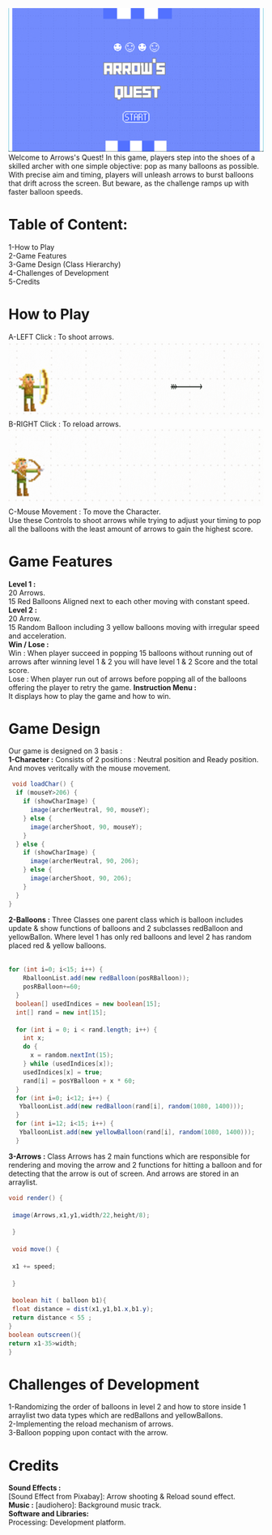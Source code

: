 ![alt text](main.png)
Welcome to Arrows's Quest! In this game, players step into the shoes of a skilled archer with one simple objective: pop as many balloons as possible. With precise aim and timing, players will unleash arrows to burst balloons that drift across the screen. But beware, as the challenge ramps up with faster balloon speeds.
# # 
# **Table of Content:**  
1-How to Play  
2-Game Features      
3-Game Design (Class Hierarchy)   
4-Challenges of Development   
5-Credits
# #
# How to Play 
A-LEFT Click : To shoot arrows.   
![alt text](image.png)    
B-RIGHT Click : To reload arrows.
![alt text](image-3.png)    
C-Mouse Movement : To move the Character.  
Use these Controls to shoot arrows while trying to adjust your timing to pop all the balloons with the least amount of arrows to gain the highest score.
# #
# Game Features 
**Level 1 :**   
20 Arrows.  
15 Red Balloons Aligned next to each other moving with constant speed.  
**Level 2 :**  
20 Arrow.  
15 Random Balloon including 3 yellow balloons moving with irregular speed and acceleration.  
 **Win / Lose :**  
 Win : When player succeed in popping 15 balloons without running out of arrows after winning level 1 & 2 you will have level 1 & 2 Score and the total score.  
 Lose : When player run out of arrows before popping all of the balloons offering the player to retry the game.
 **Instruction Menu :**  
  It displays how to play the game and how to win.
# #
# Game Design
Our game is designed on 3 basis :  
**1-Character :** Consists of 2 positions : Neutral position and Ready position. And moves veritcally with the mouse movement. 
```java
 void loadChar() {
  if (mouseY>206) {
    if (showCharImage) {
      image(archerNeutral, 90, mouseY);
    } else {
      image(archerShoot, 90, mouseY);
    }
  } else {
    if (showCharImage) {
      image(archerNeutral, 90, 206);
    } else {
      image(archerShoot, 90, 206);
    }
  }
}
```
**2-Balloons :** Three Classes one parent class which is balloon includes update & show functions of balloons and 2 subclasses redBalloon and yellowBallon. Where level 1 has only red balloons and level 2 has random placed red & yellow balloons.
```java

for (int i=0; i<15; i++) {
    RballoonList.add(new redBalloon(posRBalloon));
    posRBalloon+=60;
  }
  boolean[] usedIndices = new boolean[15];
  int[] rand = new int[15];

  for (int i = 0; i < rand.length; i++) {
    int x;
    do {
      x = random.nextInt(15);
    } while (usedIndices[x]);
    usedIndices[x] = true;
    rand[i] = posYBalloon + x * 60;
  }
  for (int i=0; i<12; i++) {
   YballoonList.add(new redBalloon(rand[i], random(1080, 1400)));
  }
  for (int i=12; i<15; i++) {
   YballoonList.add(new yellowBalloon(rand[i], random(1080, 1400)));
  }
```
**3-Arrows :** Class Arrows has 2 main  functions which are responsible for rendering and moving the arrow and 2 functions for hitting a balloon and for detecting that the arrow is out of screen. And arrows are stored in an arraylist.
```java
void render() {
 
 image(Arrows,x1,y1,width/22,height/8);
 
 }
 
 void move() {
 
 x1 += speed;
 
 }
 
 boolean hit ( balloon b1){
 float distance = dist(x1,y1,b1.x,b1.y);
 return distance < 55 ;
}
boolean outscreen(){
return x1-35>width;
}

```
# #
# Challenges of Development   
1-Randomizing the order of balloons in level 2 and how to store inside 1 arraylist two data types which are redBallons and yellowBallons.  
2-Implementing the reload mechanism of arrows.  
3-Balloon popping upon contact with the arrow.
# #
# Credits
**Sound Effects :**  
[Sound Effect from Pixabay]: Arrow shooting & Reload sound effect.  
**Music :** 
[audiohero]: Background music track.  
**Software and Libraries:**  
Processing: Development platform.

